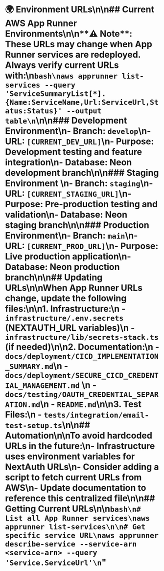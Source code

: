 # 🌍 Environment URLs\n\n## Current AWS App Runner Environments\n\n**⚠️ Note**: These URLs may change when App Runner services are redeployed. Always verify current URLs with:\n```bash\naws apprunner list-services --query 'ServiceSummaryList[*].{Name:ServiceName,Url:ServiceUrl,Status:Status}' --output table\n```\n\n### Development Environment\n- **Branch**: `develop`\n- **URL**: `[CURRENT_DEV_URL]`\n- **Purpose**: Development testing and feature integration\n- **Database**: Neon development branch\n\n### Staging Environment  \n- **Branch**: `staging`\n- **URL**: `[CURRENT_STAGING_URL]`\n- **Purpose**: Pre-production testing and validation\n- **Database**: Neon staging branch\n\n### Production Environment\n- **Branch**: `main`\n- **URL**: `[CURRENT_PROD_URL]`\n- **Purpose**: Live production application\n- **Database**: Neon production branch\n\n## Updating URLs\n\nWhen App Runner URLs change, update the following files:\n\n1. **Infrastructure**:\n   - `infrastructure/.env.secrets` (NEXTAUTH_URL variables)\n   - `infrastructure/lib/secrets-stack.ts` (if needed)\n\n2. **Documentation**:\n   - `docs/deployment/CICD_IMPLEMENTATION_SUMMARY.md`\n   - `docs/deployment/SECURE_CICD_CREDENTIAL_MANAGEMENT.md`  \n   - `docs/testing/OAUTH_CREDENTIAL_SEPARATION.md`\n   - `README.md`\n\n3. **Test Files**:\n   - `tests/integration/email-test-setup.ts`\n\n## Automation\n\nTo avoid hardcoded URLs in the future:\n- Infrastructure uses environment variables for NextAuth URLs\n- Consider adding a script to fetch current URLs from AWS\n- Update documentation to reference this centralized file\n\n## Getting Current URLs\n\n```bash\n# List all App Runner services\naws apprunner list-services\n\n# Get specific service URL\naws apprunner describe-service --service-arn <service-arn> --query 'Service.ServiceUrl'\n```" 
